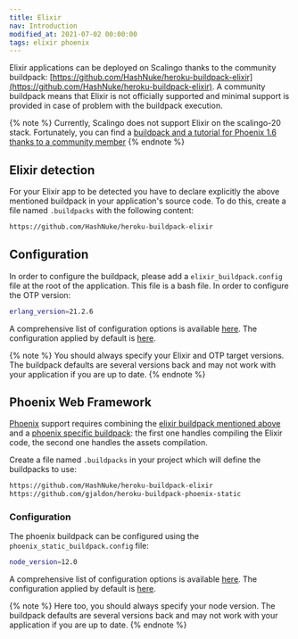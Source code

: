 ```yaml
---
title: Elixir
nav: Introduction
modified_at: 2021-07-02 00:00:00
tags: elixir phoenix
---
```


Elixir applications can be deployed on Scalingo thanks to the community buildpack:
[https://github.com/HashNuke/heroku-buildpack-elixir](https://github.com/HashNuke/heroku-buildpack-elixir). A community buildpack means that Elixir is not officially supported and minimal support is provided in case of problem with the buildpack execution.

{% note %}
Currently, Scalingo does not support Elixir on the scalingo-20 stack. Fortunately, you can find a [buildpack and a tutorial for Phoenix 1.6 thanks to a community member](https://b310.de/blog/scalingo-phoenix-1-6.html)
{% endnote %}

## Elixir detection

For your Elixir app to be detected you have to declare explicitly the above
mentioned buildpack in your application's source code.
To do this, create a file named `.buildpacks` with the following content:

```bash
https://github.com/HashNuke/heroku-buildpack-elixir
```

## Configuration

In order to configure the buildpack, please add a `elixir_buildpack.config`
file at the root of the application. This file is a bash file. In order to
configure the OTP version:

```bash
erlang_version=21.2.6
```

A comprehensive list of configuration options is available
[here](https://github.com/HashNuke/heroku-buildpack-elixir#configuration).
The configuration applied by default is
[here](https://github.com/HashNuke/heroku-buildpack-elixir/blob/master/elixir_buildpack.config).

{% note %}
You should always specify your Elixir and OTP target versions. The buildpack
defaults are several versions back and may not work with your application
if you are up to date.
{% endnote %}

## Phoenix Web Framework

[Phoenix](https://phoenixframework.org/) support requires combining the
[elixir buildpack mentioned above](https://github.com/HashNuke/heroku-buildpack-elixir)
and a [phoenix specific buildpack](https://github.com/gjaldon/heroku-buildpack-phoenix-static):
the first one handles compiling the Elixir code, the second one handles the assets compilation.

Create a file named `.buildpacks` in your project which will define the buildpacks to use:

```bash
https://github.com/HashNuke/heroku-buildpack-elixir
https://github.com/gjaldon/heroku-buildpack-phoenix-static
```

### Configuration

The phoenix buildpack can be configured using the `phoenix_static_buildpack.config`
file:

```bash
node_version=12.0
```

A comprehensive list of configuration options is available
[here](https://github.com/gjaldon/heroku-buildpack-phoenix-static#configuration).
The configuration applied by default is
[here](https://github.com/gjaldon/heroku-buildpack-phoenix-static/blob/master/phoenix_static_buildpack.config).


{% note %}
Here too, you should always specify your node version. The buildpack
defaults are several versions back and may not work with your application
if you are up to date.
{% endnote %}
